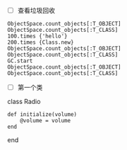 - [ ] 查看垃圾回收
```
ObjectSpace.count_objects[:T_OBJECT]
ObjectSpace.count_objects[:T_CLASS]
100.times {'hello'}
200.times {Class.new}
ObjectSpace.count_objects[:T_OBJECT]
ObjectSpace.count_objects[:T_CLASS]
GC.start
ObjectSpace.count_objects[:T_OBJECT]
ObjectSpace.count_objects[:T_CLASS]
```

- [ ] 第一个类

class Radio

    def initialize(volume)
        @volume = volume
    end

end

